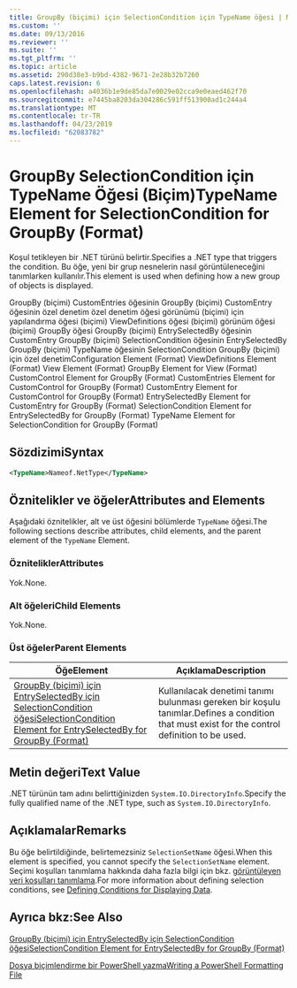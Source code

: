 ```yaml
---
title: GroupBy (biçimi) için SelectionCondition için TypeName öğesi | Microsoft Docs
ms.custom: ''
ms.date: 09/13/2016
ms.reviewer: ''
ms.suite: ''
ms.tgt_pltfrm: ''
ms.topic: article
ms.assetid: 290d38e3-b9bd-4382-9671-2e28b32b7260
caps.latest.revision: 6
ms.openlocfilehash: a4036b1e9de85da7e0029e02cca9e0eaed462f70
ms.sourcegitcommit: e7445ba8203da304286c591ff513900ad1c244a4
ms.translationtype: MT
ms.contentlocale: tr-TR
ms.lasthandoff: 04/23/2019
ms.locfileid: "62083782"
---
```

# <a name="typename-element-for-selectioncondition-for-groupby-format"></a><span data-ttu-id="bed08-102">GroupBy SelectionCondition için TypeName Öğesi (Biçim)</span><span class="sxs-lookup"><span data-stu-id="bed08-102">TypeName Element for SelectionCondition for GroupBy (Format)</span></span>

<span data-ttu-id="bed08-103">Koşul tetikleyen bir .NET türünü belirtir.</span><span class="sxs-lookup"><span data-stu-id="bed08-103">Specifies a .NET type that triggers the condition.</span></span> <span data-ttu-id="bed08-104">Bu öğe, yeni bir grup nesnelerin nasıl görüntüleneceğini tanımlarken kullanılır.</span><span class="sxs-lookup"><span data-stu-id="bed08-104">This element is used when defining how a new group of objects is displayed.</span></span>

<span data-ttu-id="bed08-105">GroupBy (biçimi) CustomEntries öğesinin GroupBy (biçimi) CustomEntry öğesinin özel denetim özel denetim öğesi görünümü (biçimi) için yapılandırma öğesi (biçimi) ViewDefinitions öğesi (biçimi) görünüm öğesi (biçimi) GroupBy öğesi GroupBy (biçimi) EntrySelectedBy öğesinin CustomEntry GroupBy (biçimi) SelectionCondition öğesinin EntrySelectedBy GroupBy (biçimi) TypeName öğesinin SelectionCondition GroupBy (biçimi) için özel denetim</span><span class="sxs-lookup"><span data-stu-id="bed08-105">Configuration Element (Format) ViewDefinitions Element (Format) View Element (Format) GroupBy Element for View (Format) CustomControl Element for GroupBy (Format) CustomEntries Element for CustomControl for GroupBy (Format) CustomEntry Element for CustomControl for GroupBy (Format) EntrySelectedBy Element for CustomEntry for GroupBy (Format) SelectionCondition Element for EntrySelectedBy for GroupBy (Format) TypeName Element for SelectionCondition for GroupBy  (Format)</span></span>

## <a name="syntax"></a><span data-ttu-id="bed08-106">Sözdizimi</span><span class="sxs-lookup"><span data-stu-id="bed08-106">Syntax</span></span>

```xml
<TypeName>Nameof.NetType</TypeName>

```

## <a name="attributes-and-elements"></a><span data-ttu-id="bed08-107">Öznitelikler ve öğeler</span><span class="sxs-lookup"><span data-stu-id="bed08-107">Attributes and Elements</span></span>

<span data-ttu-id="bed08-108">Aşağıdaki öznitelikler, alt ve üst öğesini bölümlerde `TypeName` öğesi.</span><span class="sxs-lookup"><span data-stu-id="bed08-108">The following sections describe attributes, child elements, and the parent element of the `TypeName` Element.</span></span>

### <a name="attributes"></a><span data-ttu-id="bed08-109">Öznitelikler</span><span class="sxs-lookup"><span data-stu-id="bed08-109">Attributes</span></span>

<span data-ttu-id="bed08-110">Yok.</span><span class="sxs-lookup"><span data-stu-id="bed08-110">None.</span></span>

### <a name="child-elements"></a><span data-ttu-id="bed08-111">Alt öğeleri</span><span class="sxs-lookup"><span data-stu-id="bed08-111">Child Elements</span></span>

<span data-ttu-id="bed08-112">Yok.</span><span class="sxs-lookup"><span data-stu-id="bed08-112">None.</span></span>

### <a name="parent-elements"></a><span data-ttu-id="bed08-113">Üst öğeler</span><span class="sxs-lookup"><span data-stu-id="bed08-113">Parent Elements</span></span>

|<span data-ttu-id="bed08-114">Öğe</span><span class="sxs-lookup"><span data-stu-id="bed08-114">Element</span></span>|<span data-ttu-id="bed08-115">Açıklama</span><span class="sxs-lookup"><span data-stu-id="bed08-115">Description</span></span>|
|-------------|-----------------|
|[<span data-ttu-id="bed08-116">GroupBy (biçimi) için EntrySelectedBy için SelectionCondition öğesi</span><span class="sxs-lookup"><span data-stu-id="bed08-116">SelectionCondition Element for EntrySelectedBy for GroupBy (Format)</span></span>](./selectioncondition-element-for-entryselectedby-for-groupby-format.md)|<span data-ttu-id="bed08-117">Kullanılacak denetimi tanımı bulunması gereken bir koşulu tanımlar.</span><span class="sxs-lookup"><span data-stu-id="bed08-117">Defines a condition that must exist for the control definition to be used.</span></span>|

## <a name="text-value"></a><span data-ttu-id="bed08-118">Metin değeri</span><span class="sxs-lookup"><span data-stu-id="bed08-118">Text Value</span></span>

<span data-ttu-id="bed08-119">.NET türünün tam adını belirttiğinizden `System.IO.DirectoryInfo`.</span><span class="sxs-lookup"><span data-stu-id="bed08-119">Specify the fully qualified name of the .NET type, such as `System.IO.DirectoryInfo`.</span></span>

## <a name="remarks"></a><span data-ttu-id="bed08-120">Açıklamalar</span><span class="sxs-lookup"><span data-stu-id="bed08-120">Remarks</span></span>

<span data-ttu-id="bed08-121">Bu öğe belirtildiğinde, belirtemezsiniz `SelectionSetName` öğesi.</span><span class="sxs-lookup"><span data-stu-id="bed08-121">When this element is specified, you cannot specify the `SelectionSetName` element.</span></span> <span data-ttu-id="bed08-122">Seçimi koşulları tanımlama hakkında daha fazla bilgi için bkz. [görüntüleyen veri koşulları tanımlama](./defining-conditions-for-displaying-data.md).</span><span class="sxs-lookup"><span data-stu-id="bed08-122">For more information about defining selection conditions, see [Defining Conditions for Displaying Data](./defining-conditions-for-displaying-data.md).</span></span>

## <a name="see-also"></a><span data-ttu-id="bed08-123">Ayrıca bkz:</span><span class="sxs-lookup"><span data-stu-id="bed08-123">See Also</span></span>

[<span data-ttu-id="bed08-124">GroupBy (biçimi) için EntrySelectedBy için SelectionCondition öğesi</span><span class="sxs-lookup"><span data-stu-id="bed08-124">SelectionCondition Element for EntrySelectedBy for GroupBy (Format)</span></span>](./selectioncondition-element-for-entryselectedby-for-groupby-format.md)

[<span data-ttu-id="bed08-125">Dosya biçimlendirme bir PowerShell yazma</span><span class="sxs-lookup"><span data-stu-id="bed08-125">Writing a PowerShell Formatting File</span></span>](./writing-a-powershell-formatting-file.md)
